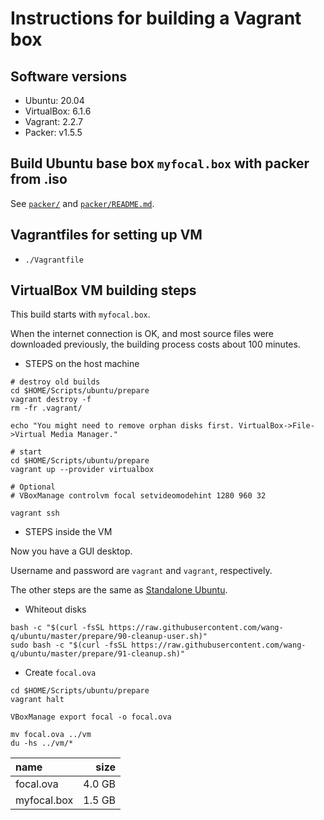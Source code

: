 # Instructions for building a Vagrant box

## Software versions

* Ubuntu: 20.04
* VirtualBox: 6.1.6
* Vagrant: 2.2.7
* Packer: v1.5.5

## Build Ubuntu base box `myfocal.box` with packer from .iso

See [`packer/`](../packer) and [`packer/README.md`](../packer/README.md).

## Vagrantfiles for setting up VM

* `./Vagrantfile`

## VirtualBox VM building steps

This build starts with `myfocal.box`.

When the internet connection is OK, and most source files were downloaded previously, the building
process costs about 100 minutes.

* STEPS on the host machine

```shell script
# destroy old builds
cd $HOME/Scripts/ubuntu/prepare
vagrant destroy -f
rm -fr .vagrant/

echo "You might need to remove orphan disks first. VirtualBox->File->Virtual Media Manager."

# start
cd $HOME/Scripts/ubuntu/prepare
vagrant up --provider virtualbox

# Optional
# VBoxManage controlvm focal setvideomodehint 1280 960 32

vagrant ssh

```

* STEPS inside the VM

Now you have a GUI desktop.

Username and password are `vagrant` and `vagrant`, respectively.

The other steps are the same as [Standalone Ubuntu](../README.md).

* Whiteout disks

```shell script
bash -c "$(curl -fsSL https://raw.githubusercontent.com/wang-q/ubuntu/master/prepare/90-cleanup-user.sh)"
sudo bash -c "$(curl -fsSL https://raw.githubusercontent.com/wang-q/ubuntu/master/prepare/91-cleanup.sh)"

```

* Create `focal.ova`

```shell script
cd $HOME/Scripts/ubuntu/prepare
vagrant halt

VBoxManage export focal -o focal.ova

mv focal.ova ../vm
du -hs ../vm/*

```

| name        |   size |
|:------------|-------:|
| focal.ova   | 4.0 GB |
| myfocal.box | 1.5 GB |


